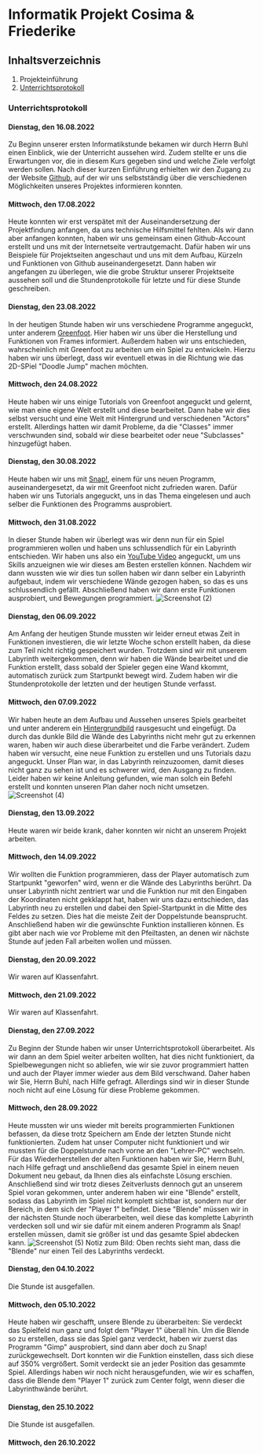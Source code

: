 # Informatik Projekt Cosima & Friederike
## Inhaltsverzeichnis
1. Projekteinführung
2. [Unterrichtsprotokoll](https://github.com/cosima-friederike/informatik-c-f/blob/main/README.md#unterrichtsprotokoll)


### Unterrichtsprotokoll
#### Dienstag, den 16.08.2022
Zu Beginn unserer ersten Informatikstunde bekamen wir durch Herrn Buhl einen Einblick, wie der Unterricht aussehen wird. Zudem stellte er uns die Erwartungen vor, die in diesem Kurs gegeben sind und welche Ziele verfolgt werden sollen. Nach dieser kurzen Einführung erhielten wir den Zugang zu der Website [Github](https://github.com/jbuhl/InformatikUnterricht/blob/master/README.md), auf der wir uns selbstständig über die verschiedenen Möglichkeiten unseres Projektes informieren konnten.

#### Mittwoch, den 17.08.2022
Heute konnten wir erst verspätet mit der Auseinandersetzung der Projektfindung anfangen, da uns technische Hilfsmittel fehlten. Als wir dann aber anfangen konnten, haben wir uns gemeinsam einen Github-Account erstellt und uns mit der Internetseite vertrautgemacht. Dafür haben wir uns Beispiele für Projektseiten angeschaut und uns mit dem Aufbau, Kürzeln und Funktionen von Github auseinandergesetzt. Dann haben wir angefangen zu überlegen, wie die grobe Struktur unserer Projektseite aussehen soll und die Stundenprotokolle für letzte und für diese Stunde geschreiben. 

#### Dienstag, den 23.08.2022
In der heutigen Stunde haben wir uns verschiedene Programme angeguckt, unter anderem [Greenfoot](https://www.greenfoot.org/frames/#tryit). Hier haben wir uns über die Herstellung und Funktionen von Frames informiert. Außerdem haben wir uns entschieden, wahrscheinlich mit Greenfoot zu arbeiten um ein Spiel zu entwickeln. Hierzu haben wir uns überlegt, dass wir eventuell etwas in die Richtung wie das 2D-SPiel "Doodle Jump" machen möchten.

#### Mittwoch, den 24.08.2022
Heute haben wir uns einige Tutorials von Greenfoot angeguckt und gelernt, wie man eine eigene Welt erstellt und diese bearbeitet. Dann habe wir dies selbst versucht und eine Welt mit Hintergrund und verschiedenen "Actors" erstellt. Allerdings hatten wir damit Probleme, da die "Classes" immer verschwunden sind, sobald wir diese bearbeitet oder neue "Subclasses" hinzugefügt haben. 

#### Dienstag, den 30.08.2022
Heute haben wir uns mit [Snap!](https://snap.berkeley.edu/snap/snap.html), einem für uns neuen Programm, auseinandergesetzt, da wir mit Greenfoot nicht zufrieden waren. Dafür haben wir uns Tutorials angeguckt, uns in das Thema eingelesen und auch selber die Funktionen des Programms ausprobiert.

#### Mittwoch, den 31.08.2022
In dieser Stunde haben wir überlegt was wir denn nun  für ein Spiel programmieren wollen und haben uns schlussendlich für ein Labyrinth entschieden. Wir haben uns also ein [YouTube Video](https://youtu.be/YZYTl6u0Aeg) angeguckt, um uns Skills anzueignen wie wir dieses am Besten erstellen können. Nachdem wir dann wussten wie wir dies tun sollen haben wir dann selber ein Labyrinth aufgebaut, indem wir verschiedene Wände gezogen haben, so das es uns schlussendlich gefällt. Abschließend haben wir dann erste Funktionen ausprobiert, und Bewegungen programmiert.
![Screenshot (2)](https://user-images.githubusercontent.com/111414772/188616493-ea75a5fb-c813-43b1-b352-d432fbc7c226.png)

#### Dienstag, den 06.09.2022
Am Anfang der heutigen Stunde mussten wir leider erneut etwas Zeit in Funktionen investieren, die wir letzte Woche schon erstellt haben, da diese zum Teil nicht richtig gespeichert wurden. Trotzdem sind wir mit unserem Labyrinth weitergekommen, denn wir haben die Wände bearbeitet und die Funktion erstellt, dass sobald der Spieler gegen eine Wand kkommt, automatisch zurück zum Startpunkt bewegt wird. Zudem haben wir die Stundenprotokolle der letzten und der heutigen Stunde verfasst.

#### Mittwoch, den 07.09.2022
Wir haben heute an dem Aufbau und Aussehen unseres Spiels gearbeitet und unter anderem ein [Hintergrundbild](https://encrypted-tbn0.gstatic.com/images?q=tbn:ANd9GcT8a13NwSNV1B1XVMsK1Lh0kbvpsJY38GGIkw&usqp=CAU) rausgesucht und eingefügt. Da durch das dunkle Bild die Wände des Labyrinths nicht mehr gut zu erkennen waren, haben wir auch diese überarbeitet und die Farbe verändert. Zudem haben wir versucht, eine neue Funktion zu erstellen und uns Tutorials dazu angeguckt. Unser Plan war, in das Labyrinth reinzuzoomen, damit dieses nicht ganz zu sehen ist und es schwerer wird, den Ausgang zu finden. Leider haben wir keine Anleitung gefunden, wie man solch ein Befehl erstellt und konnten unseren Plan daher noch nicht umsetzen.
![Screenshot (4)](https://user-images.githubusercontent.com/111414772/188815526-cb2460e9-a1a2-4943-ad87-a369bd131f7d.png)

#### Dienstag, den 13.09.2022
Heute waren wir beide krank, daher konnten wir nicht an unserem Projekt arbeiten.

#### Mittwoch, den 14.09.2022
Wir wollten die Funktion programmieren, dass der Player automatisch zum Startpunkt "geworfen" wird, wenn er die Wände des Labyrinths berührt. Da unser Labyrinth nicht zentriert war und die Funktion nur mit den Eingaben der Koordinaten nicht gekklappt hat, haben wir uns dazu entschieden, das Labyrinth neu zu erstellen und dabei den Spiel-Startpunkt in die Mitte des Feldes zu setzen. Dies hat die meiste Zeit der Doppelstunde beansprucht. Anschließend haben wir die gewünschte Funktion installieren können. Es gibt aber nach wie vor Probleme mit den Pfeiltasten, an denen wir nächste Stunde auf jeden Fall arbeiten wollen und müssen.

#### Dienstag, den 20.09.2022
Wir waren auf Klassenfahrt.

#### Mittwoch, den 21.09.2022
Wir waren auf Klassenfahrt.

#### Dienstag, den 27.09.2022
Zu Beginn der Stunde haben wir unser Unterrichtsprotokoll überarbeitet. Als wir dann an dem Spiel weiter arbeiten wollten, hat dies nicht funktioniert, da Spielbewegungen nicht so abliefen, wie wir sie zuvor programmiert hatten und auch der Player immer wieder aus dem Bild verschwand. Daher haben wir Sie, Herrn Buhl, nach Hilfe gefragt. Allerdings sind wir in dieser Stunde noch nicht auf eine Lösung für diese Probleme gekommen.

#### Mittwoch, den 28.09.2022
Heute mussten wir uns wieder mit bereits programmierten Funktionen befassen, da diese trotz Speichern am Ende der letzten Stunde nicht funktionierten. Zudem hat unser Computer nicht funktioniert und wir mussten für die Doppelstunde nach vorne an den "Lehrer-PC" wechseln. Für das Wiederherstellen der alten Funktionen haben wir Sie, Herrn Buhl, nach Hilfe gefragt und anschließend das gesamte Spiel in einem neuen Dokument neu gebaut, da Ihnen dies als einfachste Lösung erschien. Anschließend sind wir trotz dieses Zeitverlusts dennoch gut an unserem Spiel voran gekommen, unter anderem haben wir eine "Blende" erstellt, sodass das Labyrinth im Spiel nicht komplett sichtbar ist, sondern nur der Bereich, in dem sich der "Player 1" befindet. Diese "Blende" müssen wir in der nächsten Stunde noch überarbeiten, weil diese das komplette Labyrinth verdecken soll und wir sie dafür mit einem anderen Programm als Snap! erstellen müssen, damit sie größer ist und das gesamte Spiel abdecken kann.
![Screenshot (5)](https://user-images.githubusercontent.com/111414772/193995379-f4363ddb-7bb1-43b0-aefa-a63ae454d1d4.png)
Notiz zum Bild: Oben rechts sieht man, dass die "Blende" nur einen Teil des Labyrinths verdeckt.

#### Dienstag, den 04.10.2022
Die Stunde ist ausgefallen.

#### Mittwoch, den 05.10.2022
Heute haben wir geschafft, unsere Blende zu überarbeiten: Sie verdeckt das Spielfeld nun ganz und folgt dem "Player 1" überall hin. Um die Blende so zu erstellen, dass sie das Spiel ganz verdeckt, haben wir zuerst das Programm "Gimp" ausprobiert, sind dann aber doch zu Snap! zurückgewechselt. Dort konnten wir die Funktion einstellen, dass sich diese auf 350% vergrößert. Somit verdeckt sie an jeder Position das gesammte Spiel. Allerdings haben wir noch nicht herausgefunden, wie wir es schaffen, dass die Blende dem "Player 1" zurück zum Center folgt, wenn dieser die Labyrinthwände berührt.

#### Dienstag, den 25.10.2022
Die Stunde ist ausgefallen.

#### Mittwoch, den 26.10.2022

